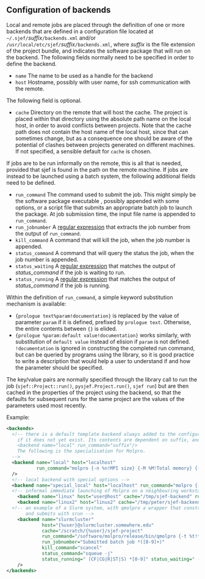 ## Configuration of backends
Local and remote jobs are placed through the definition of one or more
backends that are defined in a configuration file located at `~/.sjef/`*suffix*`/backends.xml` and/or `/usr/local/etc/sjef/`*suffix*`/backends.xml`, where *suffix* is the file extension of the project bundle, and indicates the software package that will run on the backend.
The following fields normally need to be specified in order to define the backend.

- `name` The name to be used as a handle for the backend
- `host` Hostname, possibly with user name, for ssh communication with the remote.

The following field is optional.
- `cache` Directory on the remote that will host the cache.
The project is placed within that directory using the absolute path name on the local host, in order to avoid conflicts between projects. Note that the cache path does not contain the host name of the local host, since that can sometimes change, but as a consequence one should be aware of the potential of clashes between projects generated on different machines.
 If not specified, a sensible default for `cache` is chosen.

If jobs are to be run informally on the remote, this is all that is needed, provided that sjef is found in the path on the remote machine.  If jobs are instead to be launched using a batch system, the following additional fields need to be defined.
- `run_command` The command used to submit the job. This might simply be the software package executable , possibly appended with some options, or a script file that submits an appropriate batch job to launch the package. At job submission time, the input file name is appended to `run_command`.
- `run_jobnumber` A [regular expression](http://www.cplusplus.com/reference/regex/ECMAScript/) that extracts the job number from the output of `run_command`.
- `kill_command` A command that will kill the job, when the job number is appended.
- `status_command` A command that will query the status the job, when the job number is appended.
- `status_waiting` A [regular expression](http://www.cplusplus.com/reference/regex/ECMAScript/) that matches the output of _status_command_ if the job is waiting to run.
- `status_running` A [regular expression](http://www.cplusplus.com/reference/regex/ECMAScript/) that matches the output of _status_command_ if the job is running.

Within the definition of `run_command`, a simple keyword substitution mechanism is available:

- `{prologue text%param!documentation}` is replaced by the value of parameter `param` if it is defined, prefixed by `prologue text`. Otherwise, the entire contents between `{}` is elided.
- `{prologue %param:default value!documentation}` works similarly, with substitution of `default value` instead of elision if `param` is not defined. `!documentation` is ignored in constructing the completed run command, but can be queried by programs using the library, so it is good practice to write a description that would help a user to understand if and how the parameter should be specified.

The key/value pairs are normally specified through the library call to run the job (`sjef::Project::run()`, `pysjef.Project.run()`, `sjef run`) but are then cached in the properties of the project using the backend, so that the defaults for subsequent runs for the same project are the values of the parameters used most recently. 

Example:

```xml
<backends>
  <!-- there is a default template backend always added to the configuration file by the library
    if it does not yet exist. Its contents are dependent on suffix, and without specialisation is 
    <backend name="local" run_command="suffix"/>
    The following is the specialisation for Molpro.
  -->
  <backend name="local" host="localhost"
           run_command="molpro {-n %n!MPI size} {-M %M!Total memory} {-m %m!Memory per process} {-G %G!GA memory}"
  />
  <!-- local backend with special options -->
  <backend name="special_local" host="localhost" run_command="molpro {-n %n:2!MPI size} {-m %m:100M!Memory} {-G %G!GA memory}"/>
  <!-- informal immediate launching of Molpro on a neighbouring workstation -->
    <backend name="linux" host="user@host" cache="/tmp/sjef-backend" run_command="molpro"/>
    <backend name="linux2" host="linux2" cache="/tmp/peter/sjef-backend" run_command="myMolpro/bin/molpro"/>
  <!-- an example of a Slurm system, with qmolpro a wrapper that constructs a Molpro job script,
       and submits with srun -->
    <backend name="slurmcluster"
             host="{%user}@slurmcluster.somewhere.edu"
             cache="/scratch/{%user}/sjef-project"
             run_command="/software/molpro/release/bin/qmolpro {-t %t!time limit in seconds} {-n %n!number of MPI processes} {-m %m!memory} {-G %G!Global Arrays memory} {-q %q:compute!batch queue}"
             run_jobnumber="Submitted batch job *([0-9]+)"
             kill_command="scancel"
             status_command="squeue -j"
             status_running=" (CF|CG|R|ST|S) *[0-9]" status_waiting=" (PD|SE) *[0-9]"
    />
</backends>
```

[//]: # ( @page backends sjef-project backends)
